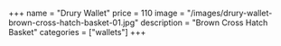 +++
name = "Drury Wallet"
price = 110
image = "/images/drury-wallet-brown-cross-hatch-basket-01.jpg"
description = "Brown Cross Hatch Basket"
categories = ["wallets"]
+++
